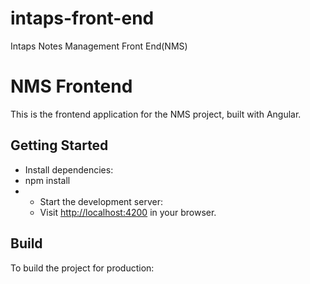 # intaps-front-end
Intaps Notes Management Front End(NMS)
# NMS Frontend

This is the frontend application for the NMS project, built with Angular.

## Getting Started

- Install dependencies:
- npm install
- - Start the development server:
  - Visit [http://localhost:4200](http://localhost:4200) in your browser.

## Build

To build the project for production:
